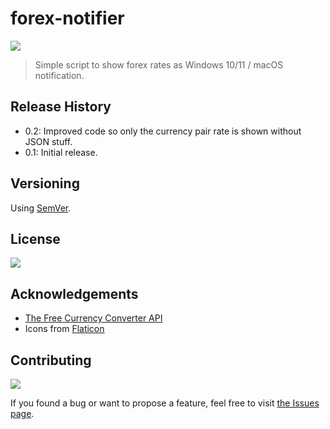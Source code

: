 # forex-notifier

![](https://img.shields.io/badge/platform-Windows%20%7C%20macOS-blue)

>Simple script to show forex rates as Windows 10/11 / macOS notification.

<!-- ## Screenshots -->

<!-- ![]() -->

<!-- ## How to use

Lorem ipsum -->

<!-- ## Roadmap

- Lorem ipsum
- Lorem ipsum
- Lorem ipsum -->

## Release History

- 0.2: Improved code so only the currency pair rate is shown without JSON stuff.
- 0.1: Initial release.

<!-- <details>

<summary>
Click to see all updates < #.##
</summary> -->

<!-- - Lorem ipsum -->

<!-- </details> -->

<!-- <br> -->

## Versioning

Using [SemVer](http://semver.org/).

## License

![](https://img.shields.io/github/license/vardecab/forex-notifier)
<!-- GNU General Public License v3.0, see [LICENSE.md](https://github.com/vardecab/umbrella/blob/master/LICENSE). -->

## Acknowledgements

-   [The Free Currency Converter API](https://free.currencyconverterapi.com/)
- Icons from [Flaticon](https://www.flaticon.com)

## Contributing

![](https://img.shields.io/github/issues/vardecab/forex-notifier)

If you found a bug or want to propose a feature, feel free to visit [the Issues page](https://github.com/vardecab/forex-notifier/issues).